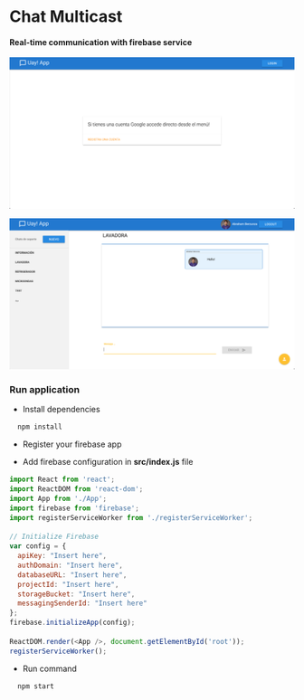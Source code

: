 # Chat Multicast

#### Real-time communication with firebase service

![preview1](preview_1.png)

![preview2](preview_2.png)

### Run application

* Install dependencies 
``` bash
  npm install
```
* Register your firebase app

* Add firebase configuration in **src/index.js** file

``` javascript 
import React from 'react';
import ReactDOM from 'react-dom';
import App from './App';
import firebase from 'firebase';
import registerServiceWorker from './registerServiceWorker';

// Initialize Firebase
var config = {
  apiKey: "Insert here",
  authDomain: "Insert here",
  databaseURL: "Insert here",
  projectId: "Insert here",
  storageBucket: "Insert here",
  messagingSenderId: "Insert here"
};
firebase.initializeApp(config);

ReactDOM.render(<App />, document.getElementById('root'));
registerServiceWorker();

```

* Run command
``` bash
  npm start
```
